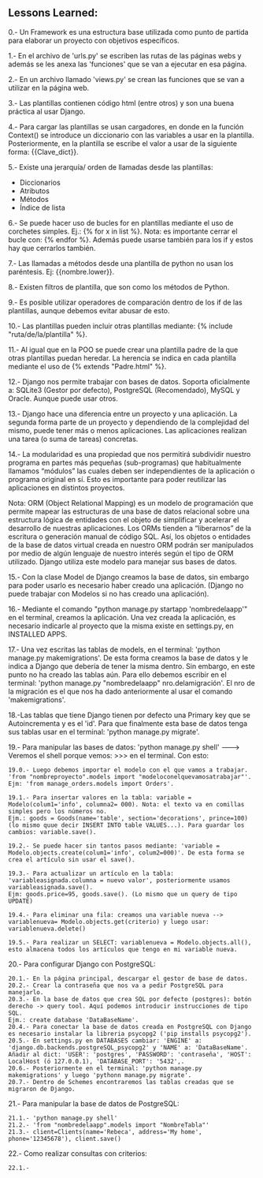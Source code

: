 ## Lessons Learned:

0.- Un Framework es una estructura base utilizada como punto de partida para elaborar un proyecto con objetivos específicos.

1.- En el archivo de 'urls.py' se escriben las rutas de las páginas webs y además se les anexa las 'funciones' que se van a ejecutar en esa página.

2.- En un archivo llamado 'views.py' se crean las funciones que se van a utilizar en la página web.

3.- Las plantillas contienen código html (entre otros) y son una buena práctica al usar Django.

4.- Para cargar las plantillas se usan cargadores, en donde en la función Context() se introduce un diccionario con las variables a usar en la plantilla.
Posteriormente, en la plantilla se escribe el valor a usar de la siguiente forma: {{Clave_dict}}.

5.- Existe una jerarquía/ orden de llamadas desde las plantillas:
    
- Diccionarios
- Atributos
- Métodos
- Índice de lista

6.- Se puede hacer uso de bucles for en plantillas mediante el uso de corchetes simples. Ej.: {% for x in list %}.
Nota: es importante cerrar el bucle con: {% endfor %}. Además puede usarse también para los if y estos hay que cerrarlos también.

7.- Las llamadas a métodos desde una plantilla de python no usan los paréntesis. Ej: {{nombre.lower}}.

8.- Existen filtros de plantilla, que son como los métodos de Python.

9.- Es posible utilizar operadores de comparación dentro de los if de las plantillas, aunque debemos evitar abusar de esto.

10.- Las plantillas pueden incluir otras plantillas mediante: {% include "ruta/de/la/plantilla" %}.

11.- Al igual que en la POO se puede crear una plantilla padre de la que otras plantillas puedan heredar. La herencia se indica en cada 
plantilla mediante el uso de {% extends "Padre.html" %}.

12.- Django nos permite trabajar con bases de datos. Soporta oficialmente a: SQLite3 (Gestor por defecto), PostgreSQL (Recomendado), MySQL y Oracle.
Aunque puede usar otros.

13.- Django hace una diferencia entre un proyecto y una aplicación. La segunda forma parte de un proyecto y dependiendo de la complejidad del mismo,
puede tener más o menos aplicaciones. Las aplicaciones realizan una tarea (o suma de tareas) concretas.

14.- La modularidad es una propiedad que nos permitirá subdividir nuestro programa en partes más pequeñas (sub-programas) que habitualmente 
llamamos “módulos” las cuales deben ser independientes de la aplicación o programa original en sí. Esto es importante para poder reutilizar las aplicaciones en
distintos proyectos.

Nota: ORM (Object Relational Mapping) es un modelo de programación que permite mapear las estructuras de una base de datos relacional sobre una estructura lógica de entidades con el objeto de simplificar y acelerar el desarrollo de nuestras aplicaciones.
Los ORMs tienden a “liberarnos” de la escritura o generación manual de código SQL. Así, los objetos o entidades de la base de datos virtual creada en nuestro ORM podrán ser manipulados por medio de algún lenguaje de nuestro interés según el tipo de ORM utilizado.
Django utiliza este modelo para manejar sus bases de datos.

15.- Con la clase Model de Django creamos la base de datos, sin embargo para poder usarlo es necesario haber creado una aplicación.
(Django no puede trabajar con Modelos si no has creado una aplicación).

16.- Mediante el comando "python manage.py startapp 'nombredelaapp'" en el terminal, creamos la aplicación. Una vez creada la aplicación,
es necesario indicarle al proyecto que la misma existe en settings.py, en INSTALLED APPS.

17.- Una vez escritas las tablas de models, en el terminal: 'python manage.py makemigrations'. De esta forma creamos la base de datos y le indica a Django que debería de tener la misma dentro.
Sin embargo, en este punto no ha creado las tablas aún. Para ello debemos escribir en el terminal: 'python manage.py "nombredelaapp" nro.delamigración'. El nro de la migración es el que nos ha dado anteriormente al usar
el comando 'makemigrations'.

18.-Las tablas que tiene Django tienen por defecto una Primary key que se Autoincrementa y es el 'id'. Para que finalmente esta base de datos tenga sus tablas usar en el terminal: 'python manage.py migrate'.

19.- Para manipular las bases de datos: 'python manage.py shell' ---> Veremos el shell porque vemos: >>> en el terminal. Con esto:

    19.0.- Luego debemos importar el modelo con el que vamos a trabajar.
    'from "nombreproyecto".models import "modeloconelquevamosatrabajar"'. Ejm: 'from manage_orders.models import Orders'.

    19.1.- Para insertar valores en la tabla: variable = Modelo(colum1='info', columna2= 000). Nota: el texto va en comillas simples pero los números no.
    Ejm.: goods = Goods(name='table', section='decorations', prince=100) (lo mismo quue decir INSERT INTO table VALUES...). Para guardar los cambios: variable.save().

    19.2.- Se puede hacer sin tantos pasos mediante: 'variable = Modelo.objects.create(colum1='info', colum2=000)'. De esta forma se crea el artículo sin usar el save().

    19.3.- Para actualizar un artículo en la tabla: 'variableasignada.columna = nuevo valor', posteriormente usamos variableasignada.save().
    Ejm: goods.price=95, goods.save(). (Lo mismo que un query de tipo UPDATE)
    
    19.4.- Para eliminar una fila: creamos una variable nueva --> variablenueva= Modelo.objects.get(criterio) y luego usar: variablenueva.delete()
    
    19.5.- Para realizar un SELECT: variablenueva = Modelo.objects.all(), esto almacena todos los artículos que tengo en mi variable nueva.
    
20.- Para configurar Django con PostgreSQL:

    20.1.- En la página principal, descargar el gestor de base de datos.
    20.2.- Crear la contraseña que nos va a pedir PostgreSQL para manejarlo.
    20.3.- En la base de datos que crea SQL por defecto (postgres): botón derecho -> query tool. Aquí podemos introducir instrucciones de tipo SQL.
    Ejm.: create database 'DataBaseName'.
    20.4.- Para conectar la base de datos creada en PostgreSQL con Django es necesario instalar la libreria psycopg2 ('pip installs psycopg2').
    20.5.- En settings.py en DATABASES cambiar: 'ENGINE' a: 'django.db.backends.postgreSQL_psycopg2' y 'NAME' a: 'DataBaseName'.
    Añadir al dict: 'USER': 'postgres', 'PASSWORD': 'contraseña', 'HOST': LocalHost (ó 127.0.0.1), 'DATABASE_PORT': '5432',.
    20.6.- Posteriormente en el terminal: 'python manage.py makemigrations' y luego 'pythonn manage.py migrate'.
    20.7.- Dentro de Schemes encontraremos las tablas creadas que se migraron de Django.

21.- Para manipular la base de datos de PostgreSQL:

    21.1.- 'python manage.py shell'
    21.2.- 'from "nombredelaapp".models import "NombreTabla"'
    21.3.- client=Clients(name='Rebeca', address='My home', phone='12345678'), client.save()

22.- Como realizar consultas con criterios:

    22.1.-